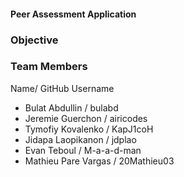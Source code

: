 #### Peer Assessment Application

### Objective

### Team Members
Name/ GitHub Username
- Bulat Abdullin / bulabd
- Jeremie Guerchon / airicodes
- Tymofiy Kovalenko / KapJ1coH
- Jidapa Laopikanon / jdplao
- Evan Teboul / M-a-a-d-man
- Mathieu Pare Vargas / 20Mathieu03
